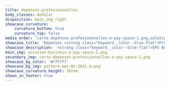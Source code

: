 ```yaml
---
title: depenses-professionnelles
body_classes: modular
disposition: main_img_right
showcase_curvature:
    curvature_bottom: true
    curvature_top: false
media_order: 'carte-depenses-professionnelles-e-pay-space-1.png,solution-business-e-pay-space-2.png,pattern-eps-01-2021-1.png,pattern-eps-01-2021-4.png'
showcase_title: 'Dépenses <strong class="keyword__color--blue-flat">Professionnelles</strong>'
showcase_description: '<strong class="keyword__color--blue-flat">EPS Business :</strong> Solution clé-en-main de cartes pour les entreprises'
main_img: solution-business-e-pay-space-2.png
secondary_img: carte-depenses-professionnelles-e-pay-space-1.png
showcase_bg_color: '#f7f7f7'
showcase_bg_img: pattern-eps-01-2021-4.png
showcase_curvature_height: 10rem
shown_in_footer: true
---
```


